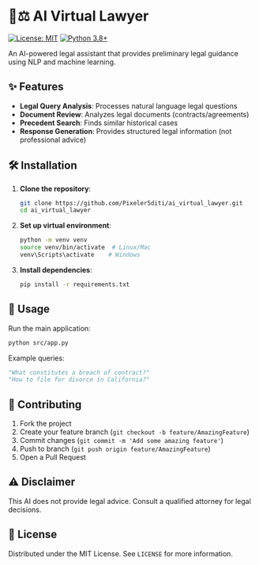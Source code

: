 
# 🧠⚖️ AI Virtual Lawyer

[![License: MIT](https://img.shields.io/badge/License-MIT-yellow.svg)](https://opensource.org/licenses/MIT)
[![Python 3.8+](https://img.shields.io/badge/Python-3.8+-blue.svg)](https://www.python.org/)

An AI-powered legal assistant that provides preliminary legal guidance using NLP and machine learning.

## ✨ Features

- **Legal Query Analysis**: Processes natural language legal questions
- **Document Review**: Analyzes legal documents (contracts/agreements)
- **Precedent Search**: Finds similar historical cases
- **Response Generation**: Provides structured legal information (not professional advice)

## 🛠️ Installation

1. **Clone the repository**:
   ```bash
   git clone https://github.com/Pixeler5diti/ai_virtual_lawyer.git
   cd ai_virtual_lawyer
   ```

2. **Set up virtual environment**:
   ```bash
   python -m venv venv
   source venv/bin/activate  # Linux/Mac
   venv\Scripts\activate    # Windows
   ```

3. **Install dependencies**:
   ```bash
   pip install -r requirements.txt
   ```

## 🚀 Usage

Run the main application:
```bash
python src/app.py
```

Example queries:
```python
"What constitutes a breach of contract?"
"How to file for divorce in California?"
```


## 🤝 Contributing
1. Fork the project
2. Create your feature branch (`git checkout -b feature/AmazingFeature`)
3. Commit changes (`git commit -m 'Add some amazing feature'`)
4. Push to branch (`git push origin feature/AmazingFeature`)
5. Open a Pull Request

## ⚠️ Disclaimer
This AI does not provide legal advice. Consult a qualified attorney for legal decisions.

## 📜 License
Distributed under the MIT License. See `LICENSE` for more information.



